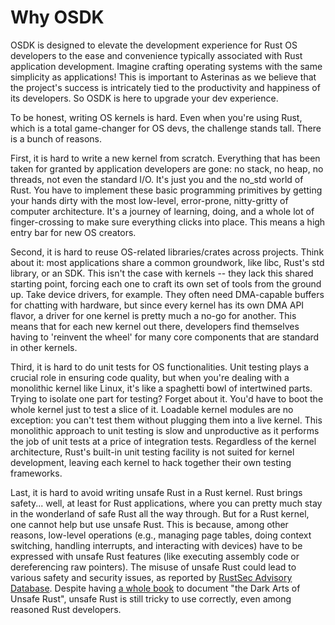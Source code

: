 # Why OSDK

OSDK is designed to elevate the development experience for Rust OS developers to the ease and convenience typically associated with Rust application development. Imagine crafting operating systems with the same simplicity as applications! This is important to Asterinas as we believe that the project's success is intricately tied to the productivity and happiness of its developers. So OSDK is here to upgrade your dev experience.

To be honest, writing OS kernels is hard. Even when you're using Rust, which is a total game-changer for OS devs, the challenge stands tall. There is a bunch of reasons.

First, it is hard to write a new kernel from scratch. Everything that has been taken for granted by application developers are gone: no stack, no heap, no threads, not even the standard I/O. It's just you and the no_std world of Rust. You have to implement these basic programming primitives by getting your hands dirty with the most low-level, error-prone, nitty-gritty of computer architecture. It's a journey of learning, doing, and a whole lot of finger-crossing to make sure everything clicks into place. This means a high entry bar for new OS creators.

Second, it is hard to reuse OS-related libraries/crates across projects. Think about it: most applications share a common groundwork, like libc, Rust's std library, or an SDK. This isn't the case with kernels -- they lack this shared starting point, forcing each one to craft its own set of tools from the ground up. Take device drivers, for example. They often need DMA-capable buffers for chatting with hardware, but since every kernel has its own DMA API flavor, a driver for one kernel is pretty much a no-go for another. This means that for each new kernel out there, developers find themselves having to 'reinvent the wheel' for many core components that are standard in other kernels.

Third, it is hard to do unit tests for OS functionalities. Unit testing plays a crucial role in ensuring code quality, but when you're dealing with a monolithic kernel like Linux, it's like a spaghetti bowl of intertwined parts. Trying to isolate one part for testing? Forget about it. You'd have to boot the whole kernel just to test a slice of it. Loadable kernel modules are no exception: you can't test them without plugging them into a live kernel. This monolithic approach to unit testing is slow and unproductive as it performs the job of unit tests at a price of integration tests. Regardless of the kernel architecture, Rust's built-in unit testing facility is not suited for kernel development, leaving each kernel to hack together their own testing frameworks.

Last, it is hard to avoid writing unsafe Rust in a Rust kernel. Rust brings safety... well, at least for Rust applications, where you can pretty much stay in the wonderland of safe Rust all the way through. But for a Rust kernel, one cannot help but use unsafe Rust. This is because, among other reasons, low-level operations (e.g., managing page tables, doing context switching, handling interrupts, and interacting with devices) have to be expressed with unsafe Rust features (like executing assembly code or dereferencing raw pointers). The misuse of unsafe Rust could lead to various safety and security issues, as reported by [RustSec Advisory Database](https://rustsec.org). Despite having [a whole book](https://doc.rust-lang.org/nomicon/) to document "the Dark Arts of Unsafe Rust", unsafe Rust is still tricky to use correctly, even among reasoned Rust developers.
